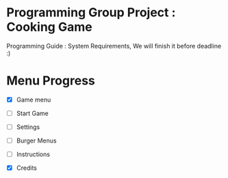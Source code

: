 # Programming Group Project : Cooking Game

Programming Guide : System Requirements, We will finish it before deadline :)

# Menu Progress
- [x] Game menu
- [ ] Start Game 
- [ ] Settings
- [ ] Burger Menus
- [ ] Instructions
- [x] Credits

